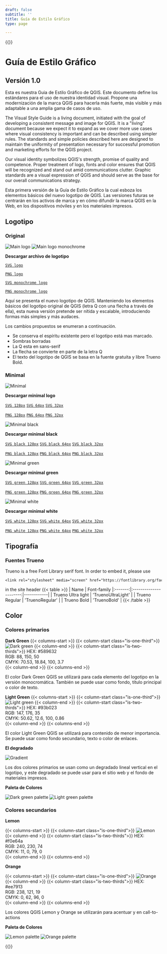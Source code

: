 ```yaml
---
draft: false
subtitle: ''
title: Guía de Estilo Gráfico
type: page

---
```

{{<content-start classes="content narrow" >}}
# Guía de Estilo Gráfico
## Versión 1.0
Esta es nuestra Guia de Estilo Gráfico de QGIS. Este documento define los estándares para el uso de nuestra identidad visual. Propone una modernización de la marca QGIS para hacerla más fuerte, más visible y más adaptable a una amplia gama de casos de uso.

The Visual Style Guide is a living document, initiated with the goal of developing a consistent message and image for QGIS. It is a "living" document because we expect it to expand as we cover more use cases where visual consistency is important and can be described using simpler rules. The standards and simple policies described here are designed to maintain the uniformity of presentation necessary for successful promotion and marketing efforts for the QGIS project.

Our visual identity symbolizes QGIS's strength, promise of quality and competence. Proper treatment of logo, fonts and color ensures that QGIS will be recognized and stand out amid communications clutter. Graphic standards are a visual expression of QGIS and should serve as the base for our overall communications strategy.

Esta primera versión de la Guía de Estilo Gráfico la cual esboza los elementos básicos del nuevo logotipo de QGIS. Las versiones futuras se centrarán en los activos de marca y en cómo difundir la marca QGIS en la Web, en los dispositivos móviles y en los materiales impresos.
## Logotipo
### Original
![Main logo](visual/main_logo.png) ![Main logo monochrome](visual/main_logo_monochrome.png)

**Descargar archivo de logotipo**

[`SVG logo`](visual/qgis-logo.svg)

[`PNG logo`](visual/qgis-logo.png)

[`SVG monochrome logo`](visual/qgis-logo-monochrome.svg)

[`PNG monochrome logo`](visual/qgis-logo-monochrome.png)

Aquí se presenta el nuevo logotipo de QGIS. Manteniendo los elementos básicos del logotipo original de QGIS (letra Q con una flecha a través de ella), esta nueva versión pretende ser nítida y escalable, introduciendo formas más simples y más audaces.

Los cambios propuestos se enumeran a continuación.
- Se conserva el espíritu existente pero el logotipo está mas marcado.
- Sombras borradas
- La Q esta en sans-serif
- La flecha se convierte en parte de la letra Q
- El texto del logotipo de QGIS se basa en la fuente gratuita y libre Trueno Bold.

### Minimal
![Minimal](visual/minimal.png)

**Descargar minimal logo**

[`SVG 128px`](visual/qgis-icon128.svg) [`SVG 64px`](visual/qgis-icon64.svg) [`SVG 32px`](visual/qgis-icon32.svg)

[`PNG 128px`](visual/qgis-icon128.png) [`PNG 64px`](visual/qgis-icon64.png) [`PNG 32px`](visual/qgis-icon32.png)

![Minimal black](visual/minimal_black.png)

**Descargar minimal black**

[`SVG black 128px`](visual/qgis-icon-black128.svg) [`SVG black 64px`](visual/qgis-icon-black64.svg) [`SVG black 32px`](visual/qgis-icon-black32.svg)

[`PNG black 128px`](visual/qgis-icon-black128.png) [`PNG black 64px`](visual/qgis-icon-black64.png) [`PNG black 32px`](visual/qgis-icon-black32.png)

![Minimal green](visual/minimal_green.png)

**Descargar minimal green**

[`SVG green 128px`](visual/qgis-icon-green128.svg) [`SVG green 64px`](visual/qgis-icon-green64.svg) [`SVG green 32px`](visual/qgis-icon-green32.svg)

[`PNG green 128px`](visual/qgis-icon-green128.png) [`PNG green 64px`](visual/qgis-icon-green64.png) [`PNG green 32px`](visual/qgis-icon-green32.png)

![Minimal white](visual/minimal_white.png)

**Descargar minimal white**

[`SVG white 128px`](visual/qgis-icon-white128.svg) [`SVG white 64px`](visual/qgis-icon-white64.svg) [`SVG white 32px`](visual/qgis-icon-white32.svg)

[`PNG white 128px`](visual/qgis-icon-white128.png) [`PNG white 64px`](visual/qgis-icon-white64.png) [`PNG white 32px`](visual/qgis-icon-white32.png)
## Tipografía
### Fuentes Trueno
Trueno is a free Font Library serif font. In order to embed it, please use
```
<link rel="stylesheet" media="screen" href="https://fontlibrary.org/face/trueno" type="text/css"/>
```
in the site header {{< table >}} | Name | Font-family |:-------:|:----------------------:|------------| | Trueno Ultra light | 'TruenoUltraLight' | | Trueno Regular | 'TruenoRegular' | | Trueno Bold | 'TruenoBold' | {{< /table >}}
## Color
### Colores primarios
**Dark Green** {{< columns-start >}} {{< column-start class="is-one-third">}} ![Dark green](visual/dark_green.png) {{< column-end >}} {{< column-start class="is-two-thirds">}} HEX: #589632<br />RGB: 88, 150, 50<br />CMYK: 70.53, 18.84, 100, 3.7<br />{{< column-end >}} {{< columns-end >}}

El color Dark Green QGIS se utilizará para cada elemento del logotipo en la versión monocromática. También se puede usar como fondo, título principal o color de texto.

**Light Green** {{< columns-start >}} {{< column-start class="is-one-third">}} ![Light green](visual/light_green.png) {{< column-end >}} {{< column-start class="is-two-thirds">}} HEX: #93b023<br />RGB: 147, 176, 35<br />CMYK: 50.62, 12.6, 100, 0.86<br />{{< column-end >}} {{< columns-end >}}

El color Light Green QGIS se utilizará para contenido de menor importancia. Se puede usar como fondo secundario, texto o color de enlaces.

**El degradado**

![Gradient](visual/gradient.png)

Los dos colores primarios se usan como un degradado lineal vertical en el logotipo, y este degradado se puede usar para el sitio web y el fondo de materiales impresos.

**Paleta de Colores**

![Dark green palette](visual/dark_green_palette.png) ![Light green palette](visual/light_green_palette.png)
### Colores secundarios
**Lemon**

{{< columns-start >}} {{< column-start class="is-one-third">}} ![Lemon](visual/lemon.png) {{< column-end >}} {{< column-start class="is-two-thirds">}} HEX: #f0e64a<br />RGB: 240, 230, 74<br />CMYK: 11, 0, 79, 0<br />{{< column-end >}} {{< columns-end >}}

**Orange**

{{< columns-start >}} {{< column-start class="is-one-third">}} ![Orange](visual/orange.png) {{< column-end >}} {{< column-start class="is-two-thirds">}} HEX: #ee7913<br />RGB: 238, 121, 19<br />CMYK: 0, 62, 96, 0<br />{{< column-end >}} {{< columns-end >}}

Los colores QGIS Lemon y Orange se utilizarán para acentuar y en call-to-actions

**Paleta de Colores**

![Lemon palette](visual/lemon_palette.png) ![Orange palette](visual/orange_palette.png)

{{<content-end >}}
